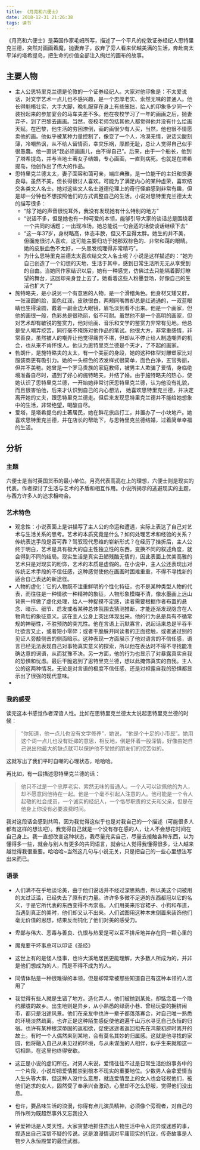 ```yaml
---
title: 《月亮和六便士》
date: 2018-12-31 21:26:38
tags: 读书
---
```

《月亮和六便士》是英国作家毛姆所写，描述了一个平凡的伦敦证券经纪人思特里克兰德，突然对画画着魔，抛妻弃子，放弃了旁人看来优越美满的生活，奔赴南太平洋的塔希提岛，把生命的价值全部注入绚烂的画布的故事。

## 主要人物
* 主人公思特里克兰德是伦敦的一个证券经纪人。大家对他印象是：不太爱说话，对文学艺术一点儿也不感兴趣，是一个忠厚老实、索然无味的普通人。他长得魁梧壮实，大手大脚，晚礼服穿在身上有些笨拙，给人的印象多少同一个装扮起来的参加宴会的马车夫差不多。他在夜校学习了一年的画画之后，抛妻弃子，到了巴黎去画画。当然，夜校老师包括其他人都觉得他并没有什么绘画天赋。在巴黎，他生活的穷困潦倒，画的画很少有人买，当然，他也很不情愿卖他的画。他似乎被某种力量控制了，像变了一个人，冷漠无情，说话尖酸刻薄，冷嘲热讽，从不给人留情面，幸灾乐祸，厚颜无耻，总让人觉得自己似乎很愚蠢。他一直说“我必须画画儿，由不得自己”。后来，由于一个船长，他到了塔希提岛，并与当地土著女子结婚，专心画画，一直到病死。也就是在塔希提岛，他创作出了伟大的作品。
* 思特里克兰德太太，妻子面容和蔼可亲，端庄典雅，是一位能干的主妇和贤妻良母。虽然不美，但长得很讨人喜欢。可能为了满足内心的某种虚荣，喜欢结交各类文人名士。她对这些文人名士道德伦理上的奇行怪癖感到非常有趣，但是却一分钟也不想按照他们的方式调整自己的生活。小说对思特里克兰德太太的描写很多：
	* “除了她的声音很悦耳外，我没有发现她有什么特别的地方”
	* “说话不多，但是她也有一种可爱的本领，能够引导大家的谈话总是围绕着一个共同的话题；一出现冷场，她总能说一句合适的话使谈话继续下去”
	* “这一年37岁，身材略高，体态丰腴，但又不显得太胖。她生的并不美，但面庞很讨人喜欢，这可能主要归功于她那双棕色的、非常和蔼的眼睛。她的皮肤血色不太好，一头黑发梳理得非常精巧”。
	* 为什么思特里克兰德太太喜欢结交文人名士呢？小说是这样描述的：“她为自己创造了一个幻想的天地，生活于其中，感到日常生活所无无从享受到的自由。当她同作家结识以后，她有一种感觉，仿佛过去只能隔着脚灯瞭望的舞台，这回却亲身登上去了。她看着这些人粉墨登场，好像自己的生活也扩大了”
* 施特略夫，是小说另一个有意思的人物，是一个滑稽角色。他身材又矮又胖，一张滚圆的脸，面色红润，皮肤很白，两颊同嘴唇却总是红通通的，一双蓝眼睛也生得滚圆，戴着一副金边大眼镜，眉毛淡到看不出来。他是一个画家，但他的画很一般，色彩总是很艳丽，俗不可耐。虽然他不是一个高明的画家，但对艺术却有敏锐的鉴赏力，他对绘画、音乐和文学的鉴赏力非常有见地。他总是受人嘲弄挖苦，同行毫不掩饰对他作品的笔试。他很大方，非常重感情，非常善良，虽然被人的嘲弄让他觉得痛苦不堪，但却从不停止给人制造嘲弄的机会，也从来不肯怀恨人。他认为思特里克兰德是个天才，了不起的画家。
* 勃朗什，是施特略夫的太太，有一个美丽的身段，她的这种体型对雕塑家比对服装商更有吸引力。她的一头棕色的浓发样式很简单，面色白净，五官秀丽，但并不美艳。她曾是一个罗马贵族的家庭教师，被男主人欺骗了爱情，身临绝境准备自尽时，遇到了好心的施特略夫，并结了婚。由于施特略夫的热心，使她认识了思特里克兰德，一开始她非常讨厌思特里克兰德，认为他没有礼貌，而且很害怕他，后来才认识到自己的内心想法， 她喜欢思特里克兰德，并决定离开她的丈夫，跟思特里克兰德走。但后来发现思特里克兰德并不能给她想象中的生活，非常绝望，喝酸自尽。
* 爱塔，是塔希提岛的土著居民，她在鲜花旅店打工，并置办了一小块地产。她喜欢思特里克兰德，并在店长的帮助下，与思特里克兰德结婚，过着简单幸福的生活。

## 分析
### 主题
六便士是当时英国货币的最小单位。月亮代表高高在上的理想，六便士则是现实的代表。作者探讨了生活与艺术的矛盾和相互作用。小说所揭示的逃避现实的主题，与西方许多人的追求相吻合。
### 艺术特色
* 观念性：小说表面上是讲描写了主人公的命运和遭遇，实际上表达了自己对艺术与生活关系的思考。艺术的本质究竟是什么？如何处理艺术和经验的关系？传统表达手段是否可靠？驾驭现代思维的崭新形式？在经历了挫折后，主人公终于明白，艺术是具有极大的自主性独立性的东西，变换不同的叙述角度，就会得到不同的结局。现实生活是真实丑陋残酷无情的，因此表面上优美高雅的艺术只是对现实的粉饰，艺术的本质是虚假的。在小说中，主人公还表现出对传统艺术手段的不信任感，这种感觉使他在画画时困难重重，不得不寻找新的适合自己表达的新途径。
* 人物的虚化：它的人物既不注重鲜明的个性化特征，也不是某种类型人物的代表，而往往是一种情欲一种精神的象征，人物形象模糊不清，像水墨画上远山背景一样做了虚化处理，给人一种捉摸不定感，读者需要根据作者布置的悬念、暗示、细节、启发或者某种总体氛围去猜测推断，才能逐渐发现隐含在人物背后的象征意义。这在主人公身上突出体现出来。他的行为总是具有不循常规的神秘性，不胜预防的突兀性。他在言语上沉默寡言，说起话来总是半吞半吐欲言又止，或者短小零碎；或者干脆躲开同读者的正面接触，或者通过别的见证人旁敲侧击的侧面暗示。这种表现一方面展示了他对语言的不信任感，语言已经无法表现自己对事物真实意义的探索，所以他在表达时不得不寻找能准确达意的词语，从而犹豫不决。另一方面，他的行为也显示了对暴露真实自我的恐惧和忧虑。最后干脆逃到了思特里克兰德，想以此掩饰真实的自我。主人公的这两种情况，无论是对言语的极度不信任感，还是对袒露自我的恐惧都显示出了很强的现代意味。
* 

### 我的感受

读完这本书感觉作者深谙人性。比如在思特里克兰德太太说起思特里克兰德的时候：
>“你知道，他一点儿也没有文学修养”，她说， “他是个十足的小市民”。她用这个词一点儿也没有贬抑的意思，相反地，倒是怀着一股深情，好像由她自己说出他最大的缺点就可以保护他不受她的朋友们的挖苦似的。

这就写出了我们平时自嘲的心理状态，哈哈哈。

再比如，有一段描述思特里克兰德的话：
> 他只不过是一个忠厚老实、索然无味的普通人。一个人可以钦佩他的为人，却不愿意同他待在一起。他是一个毫不引起人注意的人。他可能是一个令人起敬的社会成员，一个诚实的经纪人，一个恪尽职责的丈夫和父亲，但是在他身上你没有必要浪费时间。

我对这段话会感到共鸣，因为我觉得这似乎也是对我自己的一个描述（可能很多人都有这样的想法吧）。我觉得自己就是一个没有存在感的人，让人不会想花时间在自己身上。我一直想改变这种状态，我尽量充实自己，尽量去接触各种东西，以为懂得多一些，就会与别人有更多的共同语言，就会让人觉得我懂得很多，让人越来越觉得我很重要。哈哈哈~当然这几句与小说无关，只是把自己的一些心里想法写出来而已。

### 语录
* 人们满不在乎地谈论美，由于他们说话并不经过深思熟虑，所以美这个词被用的太过泛滥，已经失去了原有的力量。许许多多微不足道的东西都冠以它的名义，于是它所代表的东西变得不再崇高。人们用美来形容裙子、小狗和布道，当遇到真正的美时，他们却又认不出来。人们试图用这种本末倒置来装饰他们毫无价值的思想，结果反而钝化了他们对美的感受力。

* 卑鄙与伟大、恶毒与善良、仇恨与热爱是可以互不排斥地并存在同一颗心里的
* 魔鬼要干坏事总可以印证《圣经》
* 这世上有的是怪人怪事，也许大溪地居民更能理解，大多数人所成为的，并非是他们想成为的人，而是不得不成为的人。
* 同情体贴是一种很难得的本领，但是却常常被那些知道自己有这种本领的人滥用了
* 我觉得有些人就是生错了地方。造化弄人，他们被抛到某处，却惦念着一个隐约朦胧的故乡。出生地则是异乡，从小熟悉的绿荫小巷、曾经玩耍的拥挤闹市，都只是沿途风景。他们在亲友中也许一辈子都落落寡合，对自己唯一熟悉的环境淡然疏离。也许正是这种陌生感促使他跑遍千山万水寻觅自己永恒的归宿。也许有某种根深蒂固的返祖欲，促使迷途者返回祖先在鸿蒙初辟时离开的故土。有时一个人偶然来到某地，会有莫名其妙的归属感。这就是他寻找的家园，他将融入自己从未见过的环境，与从未谋面的人相伴，似乎生来就和这一切相熟，在这里他终得安歇。
* 这正是小说的虚幻所在。对男人来说，爱情往往不过是日常生活纷纷事务中的一个片段，小说却把爱情推崇到根本不现实的重要地位。少数男人会拿爱情当人生头等大事，但这种人没什么意思，就连爱情至上的女人也会轻视他们，被他们追求的女人，固然受了奉承兴奋激动，心里却不怎么舒服，觉得他们没出息。
* 也许，要品味生活的浪漫，你得有点儿演员精神，必须像个旁观者，对自己的所作所为既超然事外又忘我投入
* 钟爱神话是人类天性。大家贪婪地抓住杰出人物生活中令人诧异或迷惑的事，捏造出自己深信不疑的传说。这是浪漫情调对平庸现实的抗议，传奇故事是人物步入永恒殿堂的最佳武器。




